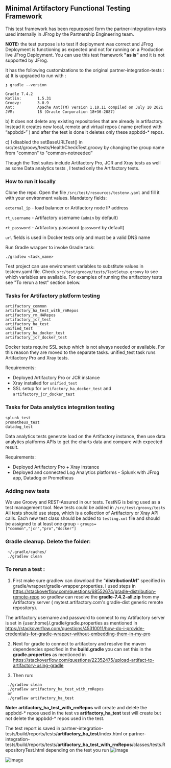 ## Minimal Artifactory Functional Testing Framework

This test framework has been repurposed form the partner-integration-tests used internally in JFrog by the Partnership Engineering team.

**NOTE:** the test purpose is to test if deployment was correct and JFrog Deployment is functioning as expected and not for running  on a Production live JFrog Deployment. 
You can use this test framework **"as is"** and  it is not supported by JFrog.

It has the following customizations to the original partner-integration-tests :
a) It is upgraded to run with :

```
❯ gradle --version

Gradle 7.4.2
Kotlin:       1.5.31
Groovy:       3.0.9
Ant:          Apache Ant(TM) version 1.10.11 compiled on July 10 2021
JVM:          18 (Oracle Corporation 18+36-2087)
```

b) It does not delete any existing repositories that are already in artifactory. Instead it creates new local, remote and virtual repos ( name prefixed with “appbdd-” ) and after the test is done it deletes only these appbdd-* repos.

c) I disabled the setBaseURLTest() in src/test/groovy/tests/HealthCheckTest.groovy by changing the group name from "common" to "common-notneeded"

Though the Test suites include Artifactory Pro, JCR and Xray tests as well as some Data analytics tests , I tested only the Artifactory tests.    

### How to run it locally
Clone the repo. Open the file ```/src/test/resources/testenv.yaml``` and fill it with your environment values. Mandatory fields: 

`external_ip` - load balancer or Artifactory node IP address

`rt_username` - Artifactory username (`admin` by default)

`rt_password` - Artifactory password (`password` by default)

`url` fields is used in Docker tests only and must be a valid DNS name

Run Gradle wrapper to invoke Gradle task: 
```
./gradlew <task_name>
```
Test project can use environment variables to substitute values in testenv.yaml file. Check ```src/test/groovy/tests/TestSetup.groovy``` to see which variables are available. 
For examples of running the artifactory tests see "To rerun a test" section below.


### Tasks for Artifactory platform testing
```
artifactory_common
artifactory_ha_test_with_rmRepos
artifactory_rm_HARepos
artifactory_jcr_test
artifactory_ha_test
unified_test
artifactory_ha_docker_test
artifactory_jcr_docker_test
```
Docker tests require SSL setup which is not always needed or available.
For this reason they are moved to the separate tasks. 
unified_test task runs Artifactory Pro and Xray tests.  

Requirements: 
- Deployed Artifactory Pro or JCR instance
- Xray installed for ``unified_test``
- SSL setup for ``artifactory_ha_docker_test`` and ``artifactory_jcr_docker_test``

### Tasks for Data analytics integration testing
```
splunk_test
prometheus_test
datadog_test
```
Data analytics tests generate load on the Artifactory instance, then use data analytics platforms APIs to get the charts 
data and compare with expected result.

Requirements: 
- Deployed Artifactory Pro + Xray instance
- Deployed and connected Log Analytics platforms - Splunk with JFrog app, Datadog or Prometheus

### Adding new tests
We use Groovy and REST-Assured in our tests. TestNG is being used as a test management tool. 
New tests could be added in `/src/test/groovy/tests`
All tests should use steps, which is a collection of Artifactory or Xray API calls. 
Each new test class should be added to `testing.xml` file and should be assigned to at least one group - ```groups=["common","jcr","pro","docker"]```

### Gradle cleanup. Delete the folder:
```
 ~/.gradle/caches/
 ./gradlew clean
```

### To rerun a test :
1. First make sure gradlew can download the "**distributionUrl**" specified in gradle/wrapper/gradle-wrapper.properties. I used steps in https://stackoverflow.com/questions/68552674/gradle-distribution-remote-repo so  gradlew can resolve the **gradle-7.4.2-all.zip** from my Artifactory server  ( mytest.artifactory.com's gradle-dist generic remote repository).

The artifactory username and password to connect to  my Artifactory server is set in 
{user.home}/.gradle/gradle.properties as mentioned in https://stackoverflow.com/questions/45310011/how-do-i-provide-credentials-for-gradle-wrapper-without-embedding-them-in-my-pro

2. Next for gradle to connect to artifactory and resolve  the maven dependencies specified in the **build.gradle** you can set this in the **gradle.properties** as mentioned in https://stackoverflow.com/questions/22352475/upload-artifact-to-artifactory-using-gradle

3. Then run:
```
 ./gradlew clean
 ./gradlew artifactory_ha_test_with_rmRepos
 or
 ./gradlew artifactory_ha_test
```
**Note:** **artifactory_ha_test_with_rmRepos** will create and delete the appbdd-* repos used in the test 
vs
**artifactory_ha_test** test will create but not delete the appbdd-* repos used in the test.

The test  report is saved in partner-integration-tests/build/reports/tests/**artifactory_ha_test**/index.html or partner-integration-tests/build/reports/tests/**artifactory_ha_test_with_rmRepos**/classes/tests.RepositoryTest.html depending on the test you run
![image](https://user-images.githubusercontent.com/7613305/163461564-d4225f88-0449-4b64-8ff1-24f8454425e5.png)

![image](https://user-images.githubusercontent.com/7613305/163461626-78b5bbf2-5a33-4420-ab92-c2fbfce04fee.png)

